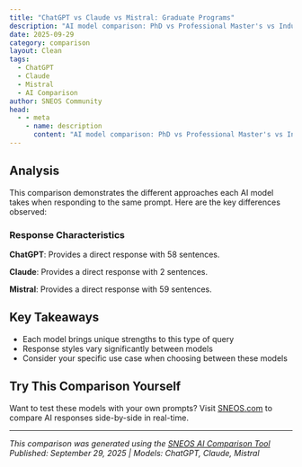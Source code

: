 ```yaml
---
title: "ChatGPT vs Claude vs Mistral: Graduate Programs"
description: "AI model comparison: PhD vs Professional Master's vs Industry Experience - best career path?..."
date: 2025-09-29
category: comparison
layout: Clean
tags:
  - ChatGPT
  - Claude
  - Mistral
  - AI Comparison
author: SNEOS Community
head:
  - - meta
    - name: description
      content: "AI model comparison: PhD vs Professional Master's vs Industry Experience - best career path?..."
---
```


<ChatComparison
  title="ChatGPT vs Claude vs Mistral: Graduate Programs"
  prompt="PhD vs Professional Master's vs Industry Experience - best career path?"
  :responses='{
    "ChatGPT": "Choosing between a PhD, a professional Master\u2019s degree, and gaining industry experience depends on your career goals, field of interest, and personal preferences. Here\u0027s a breakdown to help you understand the best path for you:\n\n### 1. PhD (Doctor of Philosophy)\n**Overview:**  \n- Focuses on deep research and contributing new knowledge to a field.  \n- Typically involves 3-6 years of study including coursework, research, and dissertation.\n\n**Pros:**  \n- Specializes you as an expert in a niche area.  \n- Opens doors to academia, research institutions, and R\u0026D roles.  \n- Can lead to senior technical roles in certain industries (e.g., biotech, AI, engineering).  \n- Potentially higher earning potential in technical leadership over the long term.\n\n**Cons:**  \n- Long time commitment with often lower pay during study.  \n- May overqualify you for some industry roles.  \n- Academic path can be highly competitive and uncertain.\n\n**Best for you if:**  \n- You enjoy research and deep intellectual challenges.  \n- You want to work in academia or a research-intensive role.  \n- Your field values advanced research credentials (e.g., sciences, engineering).\n\n---\n\n### 2. Professional Master\u2019s Degree (e.g., MBA, M.Eng, M.S. in Data Science)\n**Overview:**  \n- Typically 1-2 years focused on practical skills, advanced knowledge, and professional development.  \n- Often includes internships, projects, or industry collaboration.\n\n**Pros:**  \n- Builds specialized skills with a stronger emphasis on application.  \n- Shorter duration than PhD, quicker return on investment.  \n- Networking opportunities with peers and industry partners.  \n- Can lead to management roles, advanced technical positions, or career switches.\n\n**Cons:**  \n- Still requires time and tuition cost.  \n- May not be as research-intense, limiting some R\u0026D opportunities.  \n- Less depth than a PhD for research roles.\n\n**Best for you if:**  \n- You want to advance or pivot your career quickly.  \n- You prefer practical knowledge over theoretical research.  \n- Your target roles value professional credentials (e.g., product management, data science, engineering leadership).\n\n---\n\n### 3. Industry Experience\n**Overview:**  \n- Direct work experience in your field, building skills on the job.  \n- Can include internships, full-time jobs, startups, or freelancing.\n\n**Pros:**  \n- Immediate income and career progression.  \n- Real-world skills and professional network development.  \n- Often highly valued by employers looking for practical problem-solving.  \n- Flexibility to learn diverse skills and switch roles.\n\n**Cons:**  \n- Can be harder to pivot into research-heavy or highly specialized roles later.  \n- May plateau without advanced credentials.  \n- Some industries value formal degrees highly for senior positions.\n\n**Best for you if:**  \n- You want hands-on experience and rapid career advancement.  \n- You prefer learning on the job versus formal education.  \n- Your field values experience (e.g., software development, sales, marketing).\n\n---\n\n### Summary Table:\n\n| Path                   | Duration        | Focus              | Benefits                          | Ideal For                       |\n|------------------------|-----------------|--------------------|---------------------------------|--------------------------------|\n| **PhD**                | 3-6 years       | Research           | Expertise, academia, R\u0026D roles   | Researchers, academics          |\n| **Professional Master\u2019s** | 1-2 years       | Applied skills     | Skills upgrade, career pivot     | Professionals aiming for growth |\n| **Industry Experience** | Immediate       | Practical work     | Income, networking, skills       | Hands-on learners, fast movers  |\n\n---\n\n### Final Advice\n- **If you want to be a researcher or professor, go for a PhD.**  \n- **If you want to boost your career quickly with advanced skills, consider a professional Master\u2019s.**  \n- **If you prefer earning and progressing directly, gain industry experience.**  \n\nSometimes, a combination works best: start with industry, then pursue a Master\u2019s or PhD part-time or later to advance further. Consider your financial situation, passion for research, and long-term goals carefully before deciding.",
    "Claude": "Invalid API source. Please specify \u0027openai\u0027, \u0027anthropic\u0027, \u0027gemini\u0027, \u0027gemini-grounding\u0027, \u0027deepseek\u0027, \u0027grok\u0027, \u0027grok-live\u0027, or \u0027mistral\u0027.",
    "Mistral": "Choosing the best career path between pursuing a PhD, a professional master\u0027s degree, or gaining industry experience depends on your career goals, interests, and personal circumstances. Here\u0027s a breakdown of each path to help you make an informed decision:\n\n### PhD\n**Pros:**\n1. **Deep Expertise:** A PhD allows you to become an expert in a specific field, which can be highly valuable in academia, research, and certain specialized industries.\n2. **Research Opportunities:** Ideal for those interested in conducting original research and contributing to the knowledge base of their field.\n3. **Academic Career:** Essential for those aiming to become professors, researchers, or academic administrators.\n4. **Prestige:** A PhD can enhance your credibility and open doors to high-level positions in both academia and industry.\n\n**Cons:**\n1. **Time Commitment:** Typically takes 4-7 years to complete, which can delay entry into the workforce.\n2. **Financial Considerations:** Often involves lower stipends compared to industry salaries, and may require significant financial investment.\n3. **Limited Job Market:** Academic positions can be highly competitive, and industry roles may not always value a PhD as much as experience.\n\n### Professional Master\u0027s Degree\n**Pros:**\n1. **Shorter Duration:** Usually takes 1-2 years to complete, allowing for quicker entry into the workforce.\n2. **Practical Skills:** Often focuses on practical, industry-relevant skills and knowledge.\n3. **Networking:** Provides opportunities to build professional networks through internships, projects, and industry connections.\n4. **Career Advancement:** Can lead to higher-paying jobs and faster career progression compared to a bachelor\u0027s degree.\n\n**Cons:**\n1. **Cost:** Can be expensive, and financial aid may be limited compared to PhD programs.\n2. **Less Depth:** May not provide the same level of deep expertise as a PhD.\n3. **Competition:** The job market for master\u0027s degree holders can be competitive, especially in fields where experience is highly valued.\n\n### Industry Experience\n**Pros:**\n1. **Immediate Earning:** Start earning a salary right away, which can be financially beneficial.\n2. **Practical Knowledge:** Gain hands-on experience and practical skills that are highly valued by employers.\n3. **Networking:** Build a professional network through work experience, which can be crucial for career advancement.\n4. **Flexibility:** Allows for more flexibility in career choices and the ability to switch fields more easily.\n\n**Cons:**\n1. **Limited Depth:** May not provide the same level of theoretical knowledge and expertise as a PhD.\n2. **Career Ceiling:** Without advanced degrees, there may be a ceiling on career advancement in certain fields.\n3. **Competition:** Entry-level positions can be highly competitive, and progression may be slower without advanced education.\n\n### Considerations\n1. **Career Goals:** What are your long-term career aspirations? Do you want to be a researcher, a professor, a manager, or a specialist in a particular field?\n2. **Interests:** What are you passionate about? Do you enjoy research, teaching, or practical application of knowledge?\n3. **Financial Situation:** Can you afford the time and financial investment required for a PhD or master\u0027s degree?\n4. **Market Demand:** What is the job market like in your field of interest? Are there more opportunities for PhDs, master\u0027s degree holders, or experienced professionals?\n5. **Personal Circumstances:** Do you have family or personal commitments that might influence your decision?\n\n### Conclusion\nThere is no one-size-fits-all answer. Each path has its own advantages and disadvantages, and the best choice depends on your individual goals and circumstances. It may also be beneficial to seek advice from mentors, professors, or industry professionals who have experience in the field you are interested in."
  }'
  published-date="16:28"
/>

## Analysis

This comparison demonstrates the different approaches each AI model takes when responding to the same prompt. Here are the key differences observed:

### Response Characteristics

**ChatGPT**: Provides a direct response with 58 sentences. 

**Claude**: Provides a direct response with 2 sentences. 

**Mistral**: Provides a direct response with 59 sentences. 

## Key Takeaways

- Each model brings unique strengths to this type of query
- Response styles vary significantly between models
- Consider your specific use case when choosing between these models

## Try This Comparison Yourself

Want to test these models with your own prompts? Visit [SNEOS.com](https://sneos.com) to compare AI responses side-by-side in real-time.

---

*This comparison was generated using the [SNEOS AI Comparison Tool](https://sneos.com)*
*Published: September 29, 2025 | Models: ChatGPT, Claude, Mistral*
